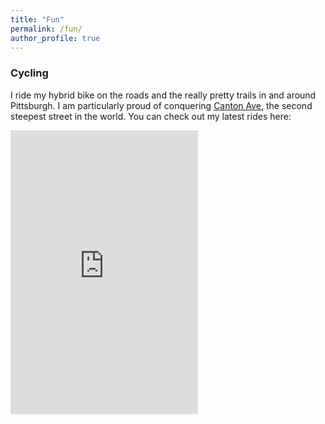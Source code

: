 ```yaml
---
title: "Fun"
permalink: /fun/
author_profile: true
---
```


### Cycling
I ride my hybrid bike on the roads and the really pretty trails in and around Pittsburgh. I am particularly proud of conquering [Canton Ave](https://en.wikipedia.org/wiki/Canton_Avenue), the second steepest street in the world. You can check out my latest rides here:

<iframe height='454' width='300' frameborder='0' allowtransparency='true' scrolling='no' src='https://www.strava.com/athletes/48426913/latest-rides/1e210966af9f839fd97cd85df9571dd91169d955'></iframe>
